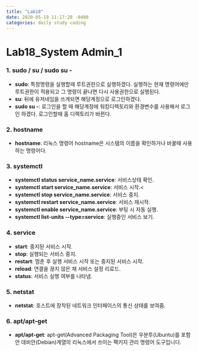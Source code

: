 ```yaml
---
title: "Lab18"
date: 2020-05-19 11:17:28 -0400
categories: daily study coding
---
```

# Lab18_System Admin_1
### 1. sudo / su / sudo su -
* **sudo**: 특정명령을 실행할때 루트권한으로 실행하겠다. 실행하는 현재 명령어에만 루트권한이 적용되고 그 명령이 끝나면 다시 사용권한으로 실행된다.<br>
* **su**: 뒤에 유저네임을 쓰게되면 해당계정으로 로그인하겠다.<br>
* **sudo su -**: 로그인을 할 때 해당계정에 워킹디렉토리와 환경변수를 사용해서 로그인 하겠다. 로그인할때 홈 디렉토리가 바뀐다.
### 2. hostname
* **hostname**: 리눅스 명령어 hostname은 시스템의 이름을 확인하거나 바꿀때 사용하는 명령어다.
### 3. systemctl
* **systemctl status service_name.service**: 서비스상태 확인.<br>
* **systemctl start service_name.service**: 서비스 시작.<<br>
* **systemctl stop service_name.service**: 서비스 중지.<br>
* **systemctl restart service_name.service**: 서비스 재시작.<br>
* **systemctl enable service_name.service**: 부팅 시 자동 실행.<br>
* **systemctl list-units --type=service**: 실행중인 서비스 보기.
### 4. service
* **start**: 중지된 서비스 시작.<br>
* **stop**: 실행되는 서비스 중지.<br>
* **restart**: 멈춘 후 실행 서비스 시작 또는 중지된 서비스 시작.<br>
* **reload**: 연결을 끊지 않은 채 서비스 설정 리로드.<br>
* **status**: 서비스 실행 여부를 나타냄.
### 5. netstat
* **netstat**:  호스트에 장착된 네트워크 인터페이스의 통신 상태를 보여줌.
### 6. apt/apt-get
* **apt/apt-get**: apt-get(Advanced Packaging Tool)은 우분투(Ubuntu)를 포함안 데비안(Debian)계열의 리눅스에서 쓰이는 팩키지 관리 명령어 도구입니다. 
